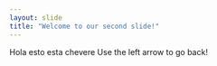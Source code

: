 ```yaml
---
layout: slide
title: "Welcome to our second slide!"
---
```

Hola esto esta chevere
Use the left arrow to go back!
